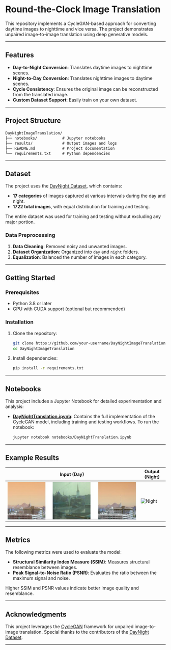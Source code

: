 # Round-the-Clock Image Translation

This repository implements a CycleGAN-based approach for converting daytime images to nighttime and vice versa. The project demonstrates unpaired image-to-image translation using deep generative models.

---

## Features
- **Day-to-Night Conversion**: Translates daytime images to nighttime scenes.
- **Night-to-Day Conversion**: Translates nighttime images to daytime scenes.
- **Cycle Consistency**: Ensures the original image can be reconstructed from the translated image.
- **Custom Dataset Support**: Easily train on your own dataset.

---

## Project Structure
```
DayNightImageTranslation/
├── notebooks/           # Jupyter notebooks
├── results/             # Output images and logs
├── README.md            # Project documentation
└── requirements.txt     # Python dependencies
```

---

## Dataset

The project uses the [DayNight Dataset](https://www.kaggle.com/datasets/stevemark/daynight-dataset), which contains:
- **17 categories** of images captured at various intervals during the day and night.
- **1722 total images**, with equal distribution for training and testing.

The entire dataset was used for training and testing without excluding any major portion.

### Data Preprocessing
1. **Data Cleaning**: Removed noisy and unwanted images.
2. **Dataset Organization**: Organized into `day` and `night` folders.
3. **Equalization**: Balanced the number of images in each category.

---

## Getting Started

### Prerequisites
- Python 3.8 or later
- GPU with CUDA support (optional but recommended)

### Installation
1. Clone the repository:
   ```bash
   git clone https://github.com/your-username/DayNightImageTranslation.git
   cd DayNightImageTranslation
   ```

2. Install dependencies:
   ```bash
   pip install -r requirements.txt
   ```

---

## Notebooks

This project includes a Jupyter Notebook for detailed experimentation and analysis:
- **[DayNightTranslation.ipynb](notebooks/DayNightTranslation.ipynb)**: Contains the full implementation of the CycleGAN model, including training and testing workflows. To run the notebook:
  ```bash
  jupyter notebook notebooks/DayNightTranslation.ipynb
  ```

---

## Example Results

| Input (Day) | Output (Night) |
|-------------|----------------|
| ![Day](images/input_day.png) | ![Night](results/output_night.png) |

---

## Metrics

The following metrics were used to evaluate the model:
- **Structural Similarity Index Measure (SSIM)**: Measures structural resemblance between images.
- **Peak Signal-to-Noise Ratio (PSNR)**: Evaluates the ratio between the maximum signal and noise.

Higher SSIM and PSNR values indicate better image quality and resemblance.

---

## Acknowledgments
This project leverages the [CycleGAN](https://github.com/junyanz/pytorch-CycleGAN-and-pix2pix) framework for unpaired image-to-image translation. Special thanks to the contributors of the [DayNight Dataset](https://www.kaggle.com/datasets/stevemark/daynight-dataset).

---
